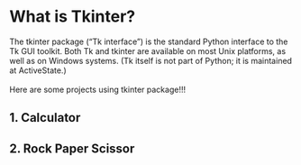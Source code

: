 
# What is Tkinter?
The tkinter package (“Tk interface”) is the standard Python interface to the Tk GUI toolkit. Both Tk and tkinter are available on most Unix platforms, as well as on Windows systems. (Tk itself is not part of Python; it is maintained at ActiveState.)
<br><br>Here are some projects using tkinter package!!!

## 1. Calculator

## 2. Rock Paper Scissor
